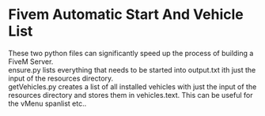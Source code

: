 # Fivem Automatic Start And Vehicle List
These two python files can significantly speed up the process of building a FiveM Server.<br />
ensure.py lists everything that needs to be started into output.txt ith just the input of the resources directory.<br />
getVehicles.py creates a list of all installed vehicles with just the input of the resources directory and stores them in vehicles.text. This can be useful for the vMenu spanlist etc..
 
